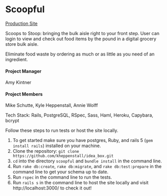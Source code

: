 # Scoopful

[Production Site](https://scoopful.herokuapp.com)

Scoops to Stoop: bringing the bulk aisle right to your front step. User can login to view and check out food items by the pound in a digital grocery store bulk aisle.

Eliminate food waste by ordering as much or as little as you need of an ingredient. 

#### Project Manager 
Amy Kintner
#### Project Members
Mike Schutte, Kyle Heppenstall, Annie Wolff

Tech Stack: Rails, PostgreSQL, RSpec, Sass, Haml, Heroku, Capybara, bcrypt

Follow these steps to run tests or host the site locally.

1. To get started make sure you have postgres, Ruby, and rails 5  (`gem install rails`) installed on your machine.
1. Clone the repository: `git clone https://github.com/kheppenstall/idea_box.git`
1. `cd` into the directory `scoopful` and `bundle install` in the command line.
1. Run `rake db:create`,  `rake db:migrate`, and `rake db:test:prepare` in the command line to get your schema up to date.
1. Run `rspec` in the command line to run the tests.
1. Run `rails s` in the command line to host the site locally and visit http://localhost:3000/ to check it out!
